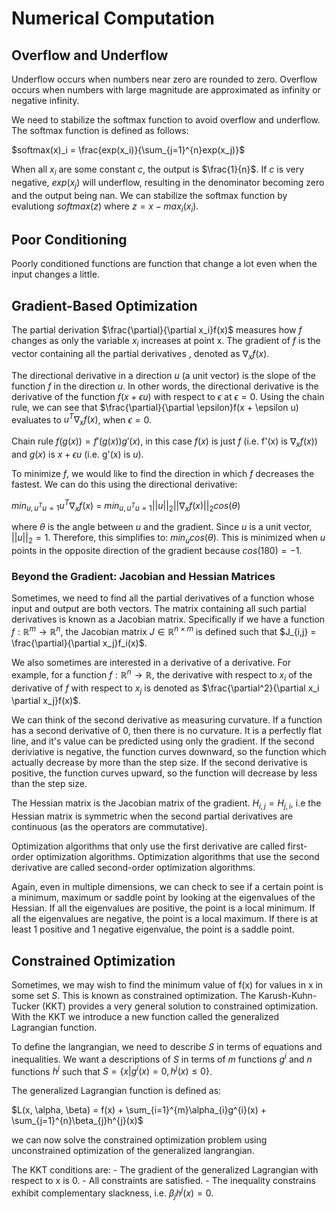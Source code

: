 # Numerical Computation

## Overflow and Underflow

Underflow occurs when numbers near zero are rounded to zero. Overflow occurs when numbers with large magnitude are approximated as infinity or negative infinity. 

We need to stabilize the softmax function to avoid overflow and underflow. The softmax function is defined as follows:

$softmax(x)_i = \frac{exp(x_i)}{\sum_{j=1}^{n}exp(x_j)}$

When all $x_i$ are some constant $c$, the output is $\frac{1}{n}$. If $c$ is very negative, $exp(x_j)$ will underflow, resulting in the denominator becoming zero and the output being nan. We can stabilize the softmax function by evalutiong $softmax(z)$ where $z = x - max_i(x_i)$.

## Poor Conditioning

Poorly conditioned functions are function that change a lot even when the input changes a little.

## Gradient-Based Optimization

The partial derivation $\frac{\partial}{\partial x_i}f(x)$ measures how $f$ changes as only the variable $x_i$ increases at point x. The gradient of $f$ is the vector containing all the partial derivatives , denoted as $\nabla_xf(x)$.

The directional derivative in a direction $u$ (a unit vector) is the slope of the function $f$ in the direction $u$. In other words, the directional derivative is the derivative of the function $f(x + \epsilon u)$ with respect to $\epsilon$ at $\epsilon = 0$. Using the chain rule, we can see that $\frac{\partial}{\partial \epsilon}f(x + \epsilon u) evaluates to $u^{T}\nabla_xf(x)$, when $\epsilon = 0$.

Chain rule $f(g(x)) = f'(g(x))g'(x)$, in this case $f(x)$ is just $f$ (i.e. f'(x) is $\nabla_xf(x)$) and $g(x)$ is $x + \epsilon u$ (i.e. g'(x) is $u$).

To minimize $f$, we would like to find the direction in which $f$ decreases the fastest. We can do this using the directional derivative:

$min_{u, u^{T}u = 1}u^{T}\nabla_xf(x)$ = $min_{u, u^{T}u = 1}||u||_2||\nabla_xf(x)||_2cos(\theta)$

where $\theta$ is the angle between $u$ and the gradient. Since $u$ is a unit vector, $||u||_2 = 1$. Therefore, this simplifies to: $min_u cos(\theta)$. This is minimized when $u$ points in the opposite direction of the gradient because $cos(180) = -1$.

### Beyond the Gradient: Jacobian and Hessian Matrices

Sometimes, we need to find all the partial derivatives of a function whose input and output are both vectors. The matrix containing all such partial derivatives is known as a Jacobian matrix. Specifically if we have a function $f: \mathbb{R}^m \rightarrow \mathbb{R}^n$, the Jacobian matrix $J \in \mathbb{R}^{n \times m}$ is defined such that $J_{i,j} = \frac{\partial}{\partial x_j}f_i(x)$.

We also sometimes are interested in a derivative of a derivative. For example, for a function $f: \mathbb{R}^n \rightarrow \mathbb{R}$, the derivative with respect to $x_i$ of the derivative of $f$ with respect to $x_j$ is denoted as $\frac{\partial^2}{\partial x_i \partial x_j}f(x)$.

We can think of the second derivative as measuring curvature. If a function has a second derivative of 0, then there is no curvature. It is a perfectly flat line, and it's value can be predicted using only the gradient. If the second deriviative is negative, the function curves downward, so the function which actually decrease by more than the step size. If the second derivative is positive, the function curves upward, so the function will decrease by less than the step size.

The Hessian matrix is the Jacobian matrix of the gradient. $H_{i, j} = H_{j, i}$, i.e the Hessian matrix is symmetric when the second partial derivatives are continuous (as the operators are commutative).

Optimization algorithms that only use the first derivative are called first-order optimization algorithms. Optimization algorithms that use the second derivative are called second-order optimization algorithms.

Again, even in multiple dimensions, we can check to see if a certain point is a minimum, maximum or saddle point by looking at the eigenvalues of the Hessian. If all the eigenvalues are positive, the point is a local minimum. If all the eigenvalues are negative, the point is a local maximum. If there is at least 1 positive and 1 negative eigenvalue, the point is a saddle point. 

## Constrained Optimization

Sometimes, we may wish to find the minimum value of f(x) for values in x in some set $S$. This is known as constrained optimization. The Karush-Kuhn-Tucker (KKT) provides a very general solution to constrained optimization. With the KKT we introduce a new function called the generalized Lagrangian function.

To define the langrangian, we need to describe $S$ in terms of equations and inequalities. We want a descriptions of $S$ in terms of $m$ functions $g^{i}$ and $n$ functions $h^{j}$ such that $S = \{x | g^{i}(x) = 0, h^{j}(x) \leq 0\}$.

The generalized Lagrangian function is defined as:

$L(x, \alpha, \beta) = f(x) + \sum_{i=1}^{m}\alpha_{i}g^{i}(x) + \sum_{j=1}^{n}\beta_{j}h^{j}(x)$

we can now solve the constrained optimization problem using unconstrained optimization of the generalized langrangian.

The KKT conditions are:
    - The gradient of the generalized Lagrangian with respect to x is 0.
    - All constraints are satisfied.
    - The inequality constrains exhibit complementary slackness, i.e. $\beta_{j}h^{j}(x) = 0$.
